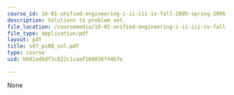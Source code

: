 ```yaml
---
course_id: 16-01-unified-engineering-i-ii-iii-iv-fall-2005-spring-2006
description: Solutions to problem set.
file_location: /coursemedia/16-01-unified-engineering-i-ii-iii-iv-fall-2005-spring-2006/bb91adbdf3c822c1caaf169836f44b7e_s07_ps08_sol.pdf
file_type: application/pdf
layout: pdf
title: s07_ps08_sol.pdf
type: course
uid: bb91adbdf3c822c1caaf169836f44b7e

---
```

None